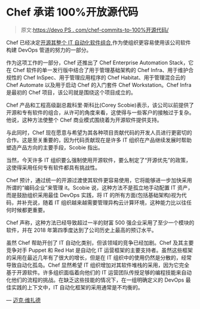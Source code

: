 # Chef 承诺 100%开放源代码

> 原文:[https://devo PS . com/chef-commits-to-100%开源代码/](https://devops.com/chef-commits-to-100-percent-open-source-code/)

Chef 已经决定[开源其整个 IT 自动化软件组合](https://devops.com/devops-chat-chef-goes-all-in-on-open-source/),作为使组织更容易使用该公司软件构建 DevOps 管道的努力的一部分。

作为这项工作的一部分，Chef 还推出了 Chef Enterprise Automation Stack，它在 Chef 软件的单一发行版中结合了用于管理基础架构的 Chef Infra、用于维护合规性的 Chef InSpec、用于管理应用程序的 Chef Habitat、用于管理混合云的 Chef Automate 以及用于启动 Chef 的入门套件 Chef Workstation。Chef Infra 是最初的 Chef 项目，该公司就是围绕这个项目成立的。

Chef 产品和工程高级副总裁科里·斯科比(Corey Scobie)表示，该公司以前提供了开源和专有软件的组合，从许可的角度来看，这使得与一些客户的接触过于复杂。他说，这种方法使整个 Chef 商业模式围绕着为开源软件提供支持。

与此同时，Chef 现在愿意与希望为其各种项目贡献代码的开发人员进行更密切的合作。这是至关重要的，因为代码贡献现在是许多 IT 组织在产品继续发展时帮助塑造产品方向的主要手段，Scobie 指出。

当然，今天许多 IT 组织要么强制使用开源软件，要么制定了“开源优先”的政策，这使得采用任何专有软件都具有挑战性。

Chef 预计，通过统一的开源过渡使其软件更容易使用，它将能够进一步加快采用所谓的“编码企业”来管理 it。Scobie 说，这种方法不是孤立地手动配置 IT 资产，而是鼓励组织采用最佳 DevOps 实践，将 IT 的所有方面(包括基础架构)视为代码，并补充说，随着 IT 组织越来越需要管理异构云计算环境，这种能力比以往任何时候都更重要。

Chef 声称，这种方法已经导致超过一半的财富 500 强企业采用了至少一个模块的软件，并在 2018 年第四季度达到了公司历史上最高的预订水平。

虽然 Chef 帮助开创了 IT 自动化类别，但该领域的竞争已经加剧。Chef 及其主要竞争对手 Puppet 和 Red Hat 是自动化 IT 运营框架的主要支持者。虽然这些框架的采用在最近几年有了很大的增长，但是在 IT 组织中的使用仍然是分散的，经常导致自动化孤岛。Chef 显然希望 IT 组织增加对其软件堆栈的采用，因为它完全基于开源软件。许多组织面临着向他们的 IT 运营团队传授足够的编程技能来自动化他们的流程的挑战。在缺乏这些技能的情况下，在一组明确定义的 DevOps 最佳实践的上下文中，IT 自动化框架的采用通常是不均衡的。

— [迈克·维扎德](https://devops.com/author/mike-vizard/)